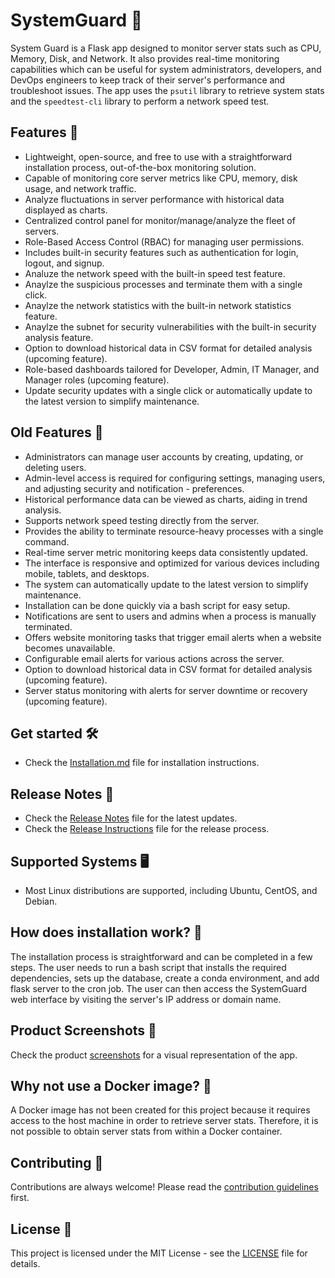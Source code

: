 # SystemGuard 💂

System Guard is a Flask app designed to monitor server stats such as CPU, Memory, Disk, and Network. It also provides real-time monitoring capabilities which can be useful for system administrators, developers, and DevOps engineers to keep track of their server's performance and troubleshoot issues. The app uses the `psutil` library to retrieve system stats and the `speedtest-cli` library to perform a network speed test.

## Features 🚀

- Lightweight, open-source, and free to use with a straightforward installation process, out-of-the-box monitoring solution.
- Capable of monitoring core server metrics like CPU, memory, disk usage, and network traffic.
- Analyze fluctuations in server performance with historical data displayed as charts.
- Centralized control panel for monitor/manage/analyze the fleet of servers.
- Role-Based Access Control (RBAC) for managing user permissions.
- Includes built-in security features such as authentication for login, logout, and signup.
- Analuze the network speed with the built-in speed test feature.
- Anaylze the suspicious processes and terminate them with a single click.
- Anaylze the network statistics with the built-in network statistics feature.
- Anaylze the subnet for security vulnerabilities with the built-in security analysis feature.
- Option to download historical data in CSV format for detailed analysis (upcoming feature).
- Role-based dashboards tailored for Developer, Admin, IT Manager, and Manager roles (upcoming feature).
- Update security updates with a single click or automatically update to the latest version to simplify maintenance.

## Old Features 🚀

- Administrators can manage user accounts by creating, updating, or deleting users.
- Admin-level access is required for configuring settings, managing users, and adjusting security and notification - preferences.
- Historical performance data can be viewed as charts, aiding in trend analysis.
- Supports network speed testing directly from the server.
- Provides the ability to terminate resource-heavy processes with a single command.
- Real-time server metric monitoring keeps data consistently updated.
- The interface is responsive and optimized for various devices including mobile, tablets, and desktops.
- The system can automatically update to the latest version to simplify maintenance.
- Installation can be done quickly via a bash script for easy setup.
- Notifications are sent to users and admins when a process is manually terminated.
- Offers website monitoring tasks that trigger email alerts when a website becomes unavailable.
- Configurable email alerts for various actions across the server.
- Option to download historical data in CSV format for detailed analysis (upcoming feature).
- Server status monitoring with alerts for server downtime or recovery (upcoming feature).

## Get started 🛠️

- Check the [Installation.md](/src/docs/installation.md) file for installation instructions.

## Release Notes 📝

- Check the [Release Notes](/src/docs/Release.md) file for the latest updates.
- Check the [Release Instructions](/src/docs/release_instrunctions.md) file for the release process.

## Supported Systems 🖥️

- Most Linux distributions are supported, including Ubuntu, CentOS, and Debian.

## How does installation work? 🤔

The installation process is straightforward and can be completed in a few steps. The user needs to run a bash script that installs the required dependencies, sets up the database, create a conda environment, and add flask server to the cron job. The user can then access the SystemGuard web interface by visiting the server's IP address or domain name.

## Product Screenshots 📸

Check the product [screenshots](/src/docs/README.md) for a visual representation of the app.

## Why not use a Docker image? 🐳

A Docker image has not been created for this project because it requires access to the host machine in order to retrieve server stats. Therefore, it is not possible to obtain server stats from within a Docker container.

## Contributing 🤝

Contributions are always welcome! Please read the [contribution guidelines](/CONTRIBUTING.md) first.

## License 📝

This project is licensed under the MIT License - see the [LICENSE](/LICENSE) file for details.


<!-- ## Contact 📧

- Please email me at deepak008@live.com to schedule a demo of the commercial version of the app. This version includes the latest features, a centralized control panel, role-based dashboards, support for multiple servers, and more. -->
